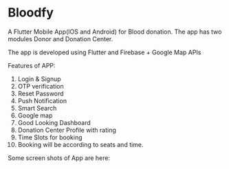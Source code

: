 # Bloodfy
A Flutter Mobile App(IOS and Android) for Blood donation. The app has two modules Donor and Donation Center.

The app is developed using Flutter and Firebase + Google Map APIs

Features of APP:

1. Login & Signup 
2. OTP verification
3. Reset Password
4. Push Notification
5. Smart Search
6. Google map
9. Good Looking Dashboard
10. Donation Center Profile with rating 
11. Time Slots for booking
12. Booking will be according to seats and time.

 Some screen shots of App are here:
